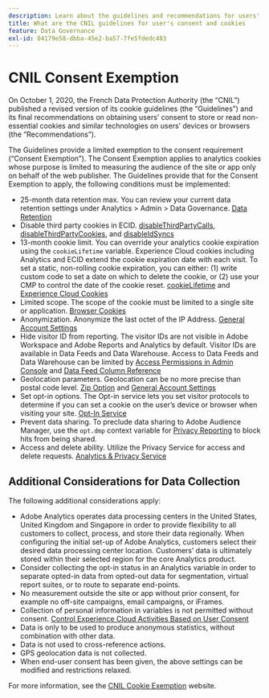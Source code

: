 ```yaml
---
description: Learn about the guidelines and recommendations for users' consent to store or read non-essential cookies on devices or browsers.
title: What are the CNIL guidelines for user's consent and cookies
feature: Data Governance
exl-id: 04179e58-dbba-45e2-ba57-7fe5fdedc483
---
```

# CNIL Consent Exemption

On October 1, 2020, the French Data Protection Authority (the “CNIL”) published a revised version of its cookie guidelines (the “Guidelines”) and its final recommendations on obtaining users’ consent to store or read non-essential cookies and similar technologies on users’ devices or browsers (the “Recommendations”).

The Guidelines provide a limited exemption to the consent requirement (“Consent Exemption”). The Consent Exemption applies to analytics cookies whose purpose is limited to measuring the audience of the site or app only on behalf of the web publisher. The Guidelines provide that for the Consent Exemption to apply, the following conditions must be implemented:

* 25-month data retention max.  You can review your current data retention settings under Analytics > Admin > Data Governance.  [Data Retention](https://experienceleague.adobe.com/docs/analytics/technotes/data-retention.html)
* Disable third party cookies in ECID. [disableThirdPartyCalls](https://experienceleague.adobe.com/docs/id-service/using/id-service-api/configurations/disablethirdpartycalls.html#id-service-api), [disableThirdPartyCookies](https://experienceleague.adobe.com/docs/id-service/using/id-service-api/configurations/disable-cookies.html#id-service-api), and [disableIdSyncs](https://experienceleague.adobe.com/docs/id-service/using/id-service-api/configurations/disableidsync.html#id-service-api)
* 13-month cookie limit.  You  can override your analytics cookie expiration using the `cookieLifetime` variable. Experience Cloud cookies including Analytics and ECID extend the cookie expiration date with each visit.  To set a static, non-rolling cookie expiration, you can either: (1) write custom code to set a date on which to delete the cookie, or (2) use your CMP to control the date of the cookie reset.   [cookieLifetime](https://experienceleague.adobe.com/docs/analytics/implementation/vars/config-vars/cookielifetime.html) and [Experience Cloud Cookies](https://experienceleague.adobe.com/docs/core-services/interface/ec-cookies/cookies-privacy.html#ec-cookies)
* Limited scope. The scope of the cookie must be limited to a single site or application. [Browser Cookies](https://experienceleague.adobe.com/docs/analytics/technotes/cookies.html"\l"third-party-cookie-implementations)
* Anonymization. Anonymize the last octet of the IP Address. [General Account Settings](https://experienceleague.adobe.com/docs/analytics/admin/admin-tools/general-acct-settings-admin.html)
* Hide visitor ID from reporting.  The visitor IDs are not visible in Adobe Workspace and Adobe Reports and Analytics by default.  Visitor IDs are available in Data Feeds and Data Warehouse.  Access to Data Feeds and Data Warehouse can be limited by [Access Permissions in Admin Console](https://experienceleague.adobe.com/docs/core-services/interface/manage-users-and-products/admin-getting-started.html"\l"task_040673FE3E3E429B9531FBCB8B6A4391) and [Data Feed Column Reference](https://experienceleague.adobe.com/docs/analytics/export/analytics-data-feed/data-feed-contents/datafeeds-reference.html#columns%2C-descriptions%2C-and-data-types)
* Geolocation parameters. Geolocation can be no more precise than postal code level. [Zip Option](https://experienceleague.adobe.com/docs/analytics/implementation/vars/page-vars/zip.html"\l"zip-in-adobe-experience-platform-launch) and [General Account Settings](https://experienceleague.adobe.com/docs/analytics/admin/admin-tools/general-acct-settings-admin.html"\l"admin-tools)
* Set opt-in options.  The Opt-in service lets you set visitor protocols to determine if you can set a cookie on the user’s device or browser when visiting your site. [Opt-In Service](https://experienceleague.adobe.com/docs/id-service/using/implementation/opt-in-service/optin-overview.html)
* Prevent data sharing.  To preclude data sharing to Adobe Audience Manager, use the `opt.dmp` context variable for [Privacy Reporting](https://experienceleague.adobe.com/docs/analytics/admin/data-governance/consent-variables.html"\l"variables) to block hits from being shared.
* Access and delete ability. Utilize the Privacy Service for access and delete requests. [Analytics & Privacy Service](https://experienceleague.adobe.com/docs/analytics/admin/data-governance/an-gdpr-overview.html)

## Additional Considerations for Data Collection

The following additional considerations apply:

* Adobe Analytics operates data processing centers in the United  States, United Kingdom and Singapore in order to provide flexibility to all customers to collect, process, and store their data regionally. When configuring the initial set-up of Adobe Analytics, customers select their desired data processing center location. Customers’ data is ultimately stored within their selected region for the core Analytics product.
* Consider collecting the opt-in status in an Analytics variable in order to separate opted-in data from opted-out data for segmentation, virtual report suites, or to route to separate end-points.
* No measurement outside the site or app without prior consent, for example no off-site campaigns, email campaigns, or iFrames.
* Collection of personal information in variables is not permitted without consent. [Control Experience Cloud Activities Based on User Consent](https://experienceleague.adobe.com/docs/id-service/using/implementation/opt-in-service/use-opt-in-to-control-experience-cloud-activities-based-on-user-consent.html%22%20\l%20%22implementation#implementation)
* Data is only to be used to produce anonymous statistics, without combination with other data.
* Data is not used to cross-reference actions.
* GPS geolocation data is not collected.
* When end-user consent has been given, the above settings can be modified and restrictions relaxed.

For more information, see the [CNIL Cookie Exemption](https://www.cnil.fr/en/sheet-ndeg16-use-analytics-your-websites-and-applications) website.
